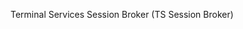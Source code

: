 <Token xmlns:xlink="http://www.w3.org/1999/xlink">Terminal Services Session Broker (TS Session Broker)</Token>